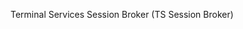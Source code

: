 <Token xmlns:xlink="http://www.w3.org/1999/xlink">Terminal Services Session Broker (TS Session Broker)</Token>